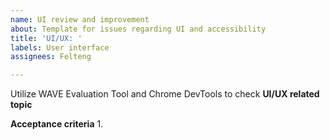 ```yaml
---
name: UI review and improvement
about: Template for issues regarding UI and accessibility
title: 'UI/UX: '
labels: User interface
assignees: Felteng

---
```


Utilize WAVE Evaluation Tool and  Chrome DevTools to check **UI/UX related topic**

**Acceptance criteria**
1.
